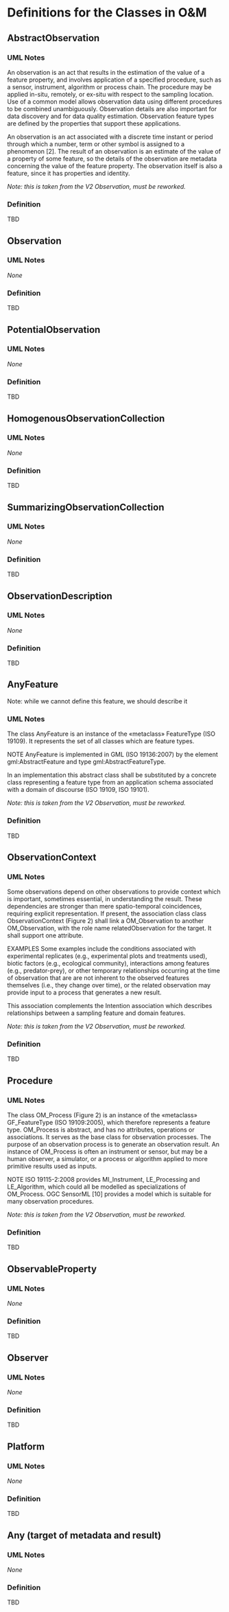# Definitions for the Classes in O&M

## AbstractObservation
### UML Notes
An observation is an act that results in the estimation of the value of a feature property, and involves application of a specified procedure, such as a sensor, instrument, algorithm or process chain. The procedure may be applied in-situ, remotely, or ex-situ with respect to the sampling location. Use of a common model allows observation data using different procedures to be combined unambiguously. Observation details are also important for data discovery and for data quality estimation. Observation feature types are defined by the properties that support these applications. 

An observation is an act associated with a discrete time instant or period through which a number, term or other symbol is assigned to a phenomenon [2]. The result of an observation is an estimate of the value of a property of some feature, so the details of the observation are metadata concerning the value of the feature property. The observation itself is also a feature, since it has properties and identity. 

*Note: this is taken from the V2 Observation, must be reworked.*

### Definition
TBD

## Observation

### UML Notes

*None*

### Definition

TBD

## PotentialObservation

### UML Notes

*None*

### Definition

TBD

## HomogenousObservationCollection

### UML Notes

*None*

### Definition

TBD

## SummarizingObservationCollection

### UML Notes

*None*

### Definition

TBD

## ObservationDescription

### UML Notes

*None*

### Definition

TBD










## AnyFeature
Note: while we cannot define this feature, we should describe it
### UML Notes
The class AnyFeature is an instance of the «metaclass» FeatureType (ISO 19109). It represents the set of all classes which are feature types. 

NOTE      AnyFeature is implemented in GML (ISO 19136:2007) by the element gml:AbstractFeature and type gml:AbstractFeatureType. 

In an implementation this abstract class shall be substituted by a concrete class representing a feature type from an application schema associated with a domain of discourse (ISO 19109, ISO 19101). 

*Note: this is taken from the V2 Observation, must be reworked.*

### Definition
TBD

## ObservationContext
### UML Notes

Some observations depend on other observations to provide context which is important, sometimes essential, in understanding the result. These dependencies are stronger than mere spatio-temporal coincidences, requiring explicit representation. If present, the association class class ObservationContext (Figure 2) shall link a OM_Observation to another OM_Observation, with the role name relatedObservation for the target. It shall support one attribute.

EXAMPLES	Some examples include the conditions associated with experimental replicates (e.g., experimental plots and treatments used), biotic factors (e.g., ecological community), interactions among features (e.g., predator-prey), or other temporary relationships occurring at the time of observation that are are not inherent to the observed features themselves (i.e., they change over time), or the related observation may provide input to a process that generates a new result.

This association complements the Intention association which describes relationships between a sampling feature and domain features.   

*Note: this is taken from the V2 Observation, must be reworked.*

### Definition
TBD

## Procedure

### UML Notes

The class OM_Process (Figure 2) is an instance of the «metaclass» GF_FeatureType (ISO 19109:2005), which therefore represents a feature type. OM_Process is abstract, and has no attributes, operations or associations. It serves as the base class for observation processes. The purpose of an observation process is to generate an observation result. An instance of OM_Process is often an instrument or sensor, but may be a human observer, a simulator, or a process or algorithm applied to more primitive results used as inputs. 

NOTE	ISO 19115-2:2008 provides MI_Instrument, LE_Processing and LE_Algorithm, which could all be modelled as specializations of OM_Process. OGC SensorML [10] provides a model which is suitable for many observation procedures. 

*Note: this is taken from the V2 Observation, must be reworked.*

### Definition

TBD

## ObservableProperty

### UML Notes

*None*

### Definition

TBD

## Observer

### UML Notes

*None*

### Definition

TBD

## Platform

### UML Notes

*None*

### Definition

TBD

## Any (target of metadata and result)

### UML Notes

*None*

### Definition

TBD

